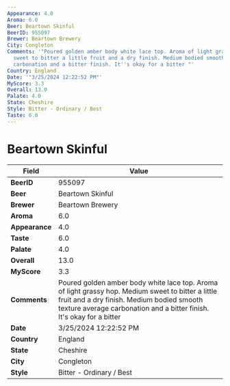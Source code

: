 ```yaml
---
Appearance: 4.0
Aroma: 6.0
Beer: Beartown Skinful
BeerID: 955097
Brewer: Beartown Brewery
City: Congleton
Comments: '"Poured golden amber body white lace top. Aroma of light grassy hop. Medium
  sweet to bitter a little fruit and a dry finish. Medium bodied smooth texture average
  carbonation and a bitter finish. It''s okay for a bitter "'
Country: England
Date: '"3/25/2024 12:22:52 PM"'
MyScore: 3.3
Overall: 13.0
Palate: 4.0
State: Cheshire
Style: Bitter - Ordinary / Best
Taste: 6.0
---
```


# Beartown Skinful

| Field         | Value |
|---------------|-------|
| **BeerID** | 955097 |
| **Beer** | Beartown Skinful |
| **Brewer** | Beartown Brewery |
| **Aroma** | 6.0 |
| **Appearance** | 4.0 |
| **Taste** | 6.0 |
| **Palate** | 4.0 |
| **Overall** | 13.0 |
| **MyScore** | 3.3 |
| **Comments** | Poured golden amber body white lace top. Aroma of light grassy hop. Medium sweet to bitter a little fruit and a dry finish. Medium bodied smooth texture average carbonation and a bitter finish. It's okay for a bitter  |
| **Date** | 3/25/2024 12:22:52 PM |
| **Country** | England |
| **State** | Cheshire |
| **City** | Congleton |
| **Style** | Bitter - Ordinary / Best |
